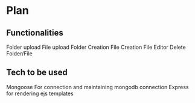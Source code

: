 # Plan


## Functionalities

Folder upload
File upload
Folder Creation
File Creation
File Editor
Delete Folder/File


## Tech to be used

Mongoose For connection and maintaining mongodb connection
Express for rendering ejs templates